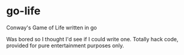 # go-life
Conway's Game of Life written in go  

Was bored so I thought I'd see if I could write one. Totally hack code, provided for pure entertainment purposes only.
